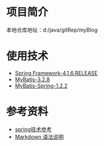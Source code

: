 
# 项目简介
本地仓库地址：d:/java/gitRep/myBlog

# 使用技术
* [Spring Framework-4.1.6.RELEASE](http://spring.io/ "Spring")
* [MyBatis-3.2.8](https://github.com/mybatis/mybatis-3/releases/tag/mybatis-3.2.8 "MyBatis")
* [MyBatis-Spring-1.2.2](https://mybatis.github.io/spring/index.html "MyBatis-Spring")

# 参考资料
* [spring技术参考](http://blog.csdn.net/Evankaka/article/category/3073841 "CSDN-林炳文Evankaka")
* [Markdown 语法说明](http://wowubuntu.com/markdown/#link "Markdown 语法说明 (简体中文版)")


